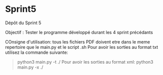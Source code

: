 # Sprint5
Dépôt du Sprint 5

Objectif : Tester le programme développé durant les 4 sprint précédants

COnsigne d'utilisation:
tous les fichiers PDF doivent etre dans le meme repertoire que le main.py et le script .sh 
Pour avoir les sorties au format txt utilisez la commande suivante:
> python3 main.py -t ./
Pour avoir les sorties au format xml:
> python3 main.py -x ./
